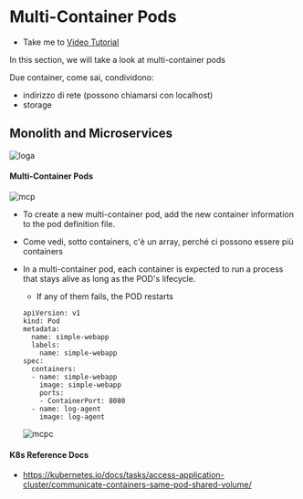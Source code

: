 # Multi-Container Pods
  - Take me to [Video Tutorial](https://kodekloud.com/topic/multi-container-pods-2/)

In this section, we will take a look at multi-container pods

Due container, come sai, condividono: 
- indirizzo di rete (possono chiamarsi con localhost)
- storage

## Monolith and Microservices

  ![loga](../../images/loga.PNG)
  
#### Multi-Container Pods

  ![mcp](../../images/mcp.PNG)
  
- To create a new multi-container pod, add the new container information to the pod definition file.
- Come vedi, sotto containers, c'è un array, perché ci possono essere più containers
- In a multi-container pod, each container is expected to run a process that stays alive as long as the POD's lifecycle. 
  -  If any of them fails, the POD restarts


  ```
  apiVersion: v1
  kind: Pod
  metadata:
    name: simple-webapp
    labels:
      name: simple-webapp
  spec:
    containers:
    - name: simple-webapp
      image: simple-webapp
      ports:
      - ContainerPort: 8080
    - name: log-agent
      image: log-agent
  ```
  ![mcpc](../../images/mcpc.PNG)
 
#### K8s Reference Docs
- https://kubernetes.io/docs/tasks/access-application-cluster/communicate-containers-same-pod-shared-volume/
